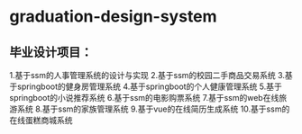 # graduation-design-system

## 毕业设计项目：
1.基于ssm的人事管理系统的设计与实现
2.基于ssm的校园二手商品交易系统
3.基于springboot的健身房管理系统
4.基于springboot的个人健康管理系统
5.基于springboot的小说推荐系统
6.基于ssm的电影购票系统
7.基于ssm的web在线旅游系统
8.基于ssm的家族管理系统
9.基于vue的在线简历生成系统
10.基于ssm的在线蛋糕商城系统

